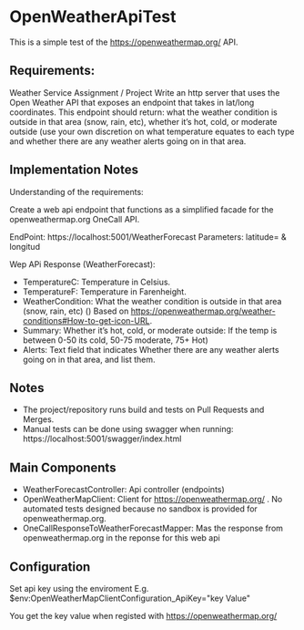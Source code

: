 # OpenWeatherApiTest

This is a simple test of the https://openweathermap.org/ API.


## Requirements:
Weather Service Assignment / Project
Write an http server that uses the Open Weather API that exposes an endpoint that takes in lat/long coordinates. This endpoint should return: what the weather condition is outside in that area (snow, rain, etc),  whether it’s hot, cold, or moderate outside (use your own discretion on what temperature equates to each type and whether there are any weather alerts going on in that area.

## Implementation Notes

Understanding of the requirements: 

Create a web api endpoint that functions as a simplified facade for the openweathermap.org OneCall API.

EndPoint: https://localhost:5001/WeatherForecast
Parameters: latitude= & longitud

Wep APi Response (WeatherForecast):
* TemperatureC: Temperature in Celsius.
* TemperatureF: Temperature in Farenheight.
* WeatherCondition: What the weather condition is outside in that area (snow, rain, etc) () Based on https://openweathermap.org/weather-conditions#How-to-get-icon-URL.
* Summary: Whether it’s hot, cold, or moderate outside: If the temp is between 0-50 its cold, 50-75 moderate, 75+ Hot) 
* Alerts: Text field that indicates Whether there are any weather alerts going on in that area, and list them.

## Notes

* The project/repository runs build and tests on Pull Requests and Merges.
* Manual tests can be done using swagger when running: https://localhost:5001/swagger/index.html

## Main Components

* WeatherForecastController: Api controller (endpoints)
* OpenWeatherMapClient:  Client for https://openweathermap.org/ . No automated tests designed because no sandbox is provided for openweathermap.org. 
* OneCallResponseToWeatherForecastMapper: Mas the response from openweathermap.org in the reponse for this web api 

## Configuration
Set api key using the enviroment
E.g.
$env:OpenWeatherMapClientConfiguration_ApiKey="key Value"

You get the key value when registed with https://openweathermap.org/ 

